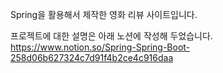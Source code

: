 Spring을 활용해서 제작한 영화 리뷰 사이트입니다.


프로젝트에 대한 설명은 아래 노션에 작성해 두었습니다.
https://www.notion.so/Spring-Spring-Boot-258d06b627324c7d91f4b2ce4c916daa
